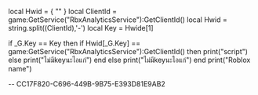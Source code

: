 local Hwid = {
	""
}
local ClientId = game:GetService("RbxAnalyticsService"):GetClientId()
local Hwid = string.split((ClientId),'-')
local Key = Hwide[1]

if _G.Key == Key then
if Hwid[_G.Key] == game:GetService("RbxAnalyticsService"):GetClientId() then
print("script")
else
	print("ไม่มีkeyนะไอแก่")
end
    else
		print("ไม่มีkeyนะไอแก่")
end
print("Roblox name")



-- CC17F820-C696-449B-9B75-E393D81E9AB2
